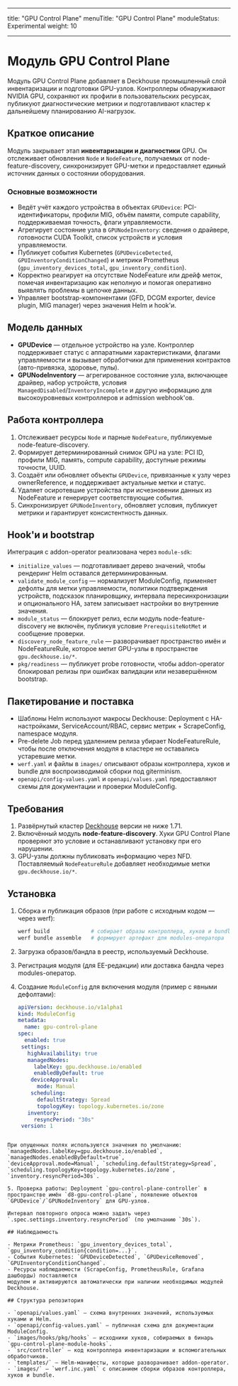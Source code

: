 <!--
Copyright 2025 Flant JSC

Licensed under the Apache License, Version 2.0 (the "License");
you may not use this file except in compliance with the License.
You may obtain a copy of the License at

    http://www.apache.org/licenses/LICENSE-2.0

Unless required by applicable law or agreed to in writing, software
distributed under the License is distributed on an "AS IS" BASIS,
WITHOUT WARRANTIES OR CONDITIONS OF ANY KIND, either express or implied.
See the License for the specific language governing permissions and
limitations under the License.
-->

---

title: "GPU Control Plane"
menuTitle: "GPU Control Plane"
moduleStatus: Experimental
weight: 10

---

# Модуль GPU Control Plane

Модуль GPU Control Plane добавляет в Deckhouse промышленный слой инвентаризации
и подготовки GPU-узлов. Контроллеры обнаруживают NVIDIA GPU, сохраняют их
профили в пользовательских ресурсах, публикуют диагностические метрики и
подготавливают кластер к дальнейшему планированию AI-нагрузок.

## Краткое описание

Модуль закрывает этап **инвентаризации и диагностики** GPU. Он отслеживает
обновления `Node` и `NodeFeature`, получаемых от node-feature-discovery,
синхронизирует GPU-метки и предоставляет единый источник данных о состоянии
оборудования.

### Основные возможности

- Ведёт учёт каждого устройства в объектах `GPUDevice`: PCI-идентификаторы,
  профили MIG, объём памяти, compute capability, поддерживаемая точность,
  флаги управляемости.
- Агрегирует состояние узла в `GPUNodeInventory`: сведения о драйвере, готовности
  CUDA Toolkit, список устройств и условия управляемости.
- Публикует события Kubernetes (`GPUDeviceDetected`, `GPUInventoryConditionChanged`)
  и метрики Prometheus (`gpu_inventory_devices_total`,
  `gpu_inventory_condition`).
- Корректно реагирует на отсутствие NodeFeature или дрейф меток, помечая
  инвентаризацию как неполную и помогая оперативно выявлять проблемы в цепочке
  данных.
- Управляет bootstrap-компонентами (GFD, DCGM exporter, device plugin,
  MIG manager) через значения Helm и hook'и.

## Модель данных

- **GPUDevice** — отдельное устройство на узле. Контроллер поддерживает
  статус с аппаратными характеристиками, флагами управляемости и вызывает
  обработчики для применения контрактов (авто-привязка, здоровье, пулы).
- **GPUNodeInventory** — агрегированное состояние узла, включающее драйвер,
  набор устройств, условия `ManagedDisabled`/`InventoryIncomplete` и другую
  информацию для высокоуровневых контроллеров и admission webhook'ов.

## Работа контроллера

1. Отслеживает ресурсы `Node` и парные `NodeFeature`, публикуемые
   node-feature-discovery.
2. Формирует детерминированный снимок GPU на узле: PCI ID, профили MIG, память,
   compute capability, доступные режимы точности, UUID.
3. Создаёт или обновляет объекты `GPUDevice`, привязанные к узлу через
   ownerReference, и поддерживает актуальные метки и статус.
4. Удаляет осиротевшие устройства при исчезновении данных из NodeFeature и
   генерирует соответствующие события.
5. Синхронизирует `GPUNodeInventory`, обновляет условия,
   публикует метрики и гарантирует консистентность данных.

## Hook'и и bootstrap

Интеграция с addon-operator реализована через `module-sdk`:

- `initialize_values` — подготавливает дерево значений, чтобы рендеринг Helm
  оставался детерминированным.
- `validate_module_config` — нормализует ModuleConfig, применяет дефолты для
  метки управляемости, политики подтверждения устройств, подсказок
  планировщику, интервала пересинхронизации и опционального HA, затем
  записывает настройки во внутренние значения.
- `module_status` — блокирует релиз, если модуль node-feature-discovery не
  включён, публикуя условие `PrerequisiteNotMet` и сообщение проверки.
- `discovery_node_feature_rule` — разворачивает пространство имён и NodeFeatureRule,
  которое метит GPU-узлы в пространстве `gpu.deckhouse.io/*`.
- `pkg/readiness` — публикует probe готовности, чтобы addon-operator блокировал
  релизы при ошибках валидации или незавершённом bootstrap.

## Пакетирование и поставка

- Шаблоны Helm используют макросы Deckhouse: Deployment с HA-настройками,
  ServiceAccount/RBAC, сервис метрик + ScrapeConfig, namespace модуля.
- Pre-delete Job перед удалением релиза убирает NodeFeatureRule, чтобы после
  отключения модуля в кластере не оставались устаревшие метки.
- `werf.yaml` и файлы в `images/` описывают образы контроллера, хуков и bundle
  для воспроизводимой сборки под giterminism.
- `openapi/config-values.yaml` и `openapi/values.yaml` предоставляют схемы для
  документации и проверки ModuleConfig.

## Требования

1. Развёрнутый кластер [Deckhouse](https://deckhouse.io) версии не ниже 1.71.
2. Включённый модуль **node-feature-discovery**. Хуки GPU Control Plane
   проверяют это условие и останавливают установку при его нарушении.
3. GPU-узлы должны публиковать информацию через NFD. Поставляемый
   `NodeFeatureRule` добавляет необходимые метки `gpu.deckhouse.io/*`.

## Установка

1. Сборка и публикация образов (при работе с исходным кодом — через werf):

   ```bash
   werf build             # собирает образы контроллера, хуков и bundle
   werf bundle assemble   # формирует артефакт для modules-оператора
   ```

2. Загрузка образов/бандла в реестр, используемый Deckhouse.
3. Регистрация модуля (для EE-редакции) или доставка бандла через modules-оператор.
4. Создание `ModuleConfig` для включения модуля (пример с явными дефолтами):

   ```yaml
   apiVersion: deckhouse.io/v1alpha1
   kind: ModuleConfig
   metadata:
     name: gpu-control-plane
   spec:
     enabled: true
    settings:
      highAvailability: true
      managedNodes:
        labelKey: gpu.deckhouse.io/enabled
        enabledByDefault: true
       deviceApproval:
         mode: Manual
       scheduling:
         defaultStrategy: Spread
         topologyKey: topology.kubernetes.io/zone
      inventory:
        resyncPeriod: "30s"
    version: 1
   ```

```

При опущенных полях используются значения по умолчанию:
`managedNodes.labelKey=gpu.deckhouse.io/enabled`, `managedNodes.enabledByDefault=true`,
`deviceApproval.mode=Manual`, `scheduling.defaultStrategy=Spread`,
`scheduling.topologyKey=topology.kubernetes.io/zone`, `inventory.resyncPeriod=30s`.

5. Проверка работы: Deployment `gpu-control-plane-controller` в
пространстве имён `d8-gpu-control-plane`, появление объектов
`GPUDevice`/`GPUNodeInventory` для GPU-узлов.

Интервал повторного опроса можно задать через
`.spec.settings.inventory.resyncPeriod` (по умолчанию `30s`).

## Наблюдаемость

- Метрики Prometheus: `gpu_inventory_devices_total`,
`gpu_inventory_condition{condition=...}`.
- События Kubernetes: `GPUDeviceDetected`, `GPUDeviceRemoved`,
`GPUInventoryConditionChanged`.
- Ресурсы наблюдаемости (ScrapeConfig, PrometheusRule, Grafana дашборды) поставляются
модулем и активируются автоматически при наличии необходимых модулей Deckhouse.

## Структура репозитория

- `openapi/values.yaml` — схема внутренних значений, используемых хуками и Helm.
- `openapi/config-values.yaml` — публичная схема для документации ModuleConfig.
- `images/hooks/pkg/hooks` — исходники хуков, собираемых в бинарь
`gpu-control-plane-module-hooks`.
- `src/controller` — код контроллера инвентаризации и вспомогательных
обработчиков.
- `templates/` — Helm-манифесты, которые разворачивает addon-operator.
- `images/` — `werf.inc.yaml` с описанием сборки образов контроллера, хуков и bundle.
```
